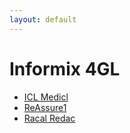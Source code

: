 ```yaml
---
layout: default
---
```

# Informix 4GL
* [ICL Medicl](/assignments/ICL%20Medicl.html)
* [ReAssure1](/assignments/ReAssure1.html)
* [Racal Redac](/assignments/Racal%20Redac.html)
